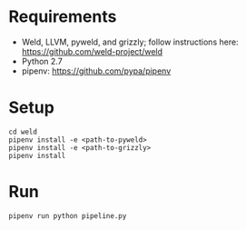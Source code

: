 # Requirements
 * Weld, LLVM, pyweld, and grizzly; follow instructions here: https://github.com/weld-project/weld
 * Python 2.7
 * pipenv: https://github.com/pypa/pipenv

# Setup
    cd weld
    pipenv install -e <path-to-pyweld>
    pipenv install -e <path-to-grizzly>
    pipenv install

# Run
    pipenv run python pipeline.py
